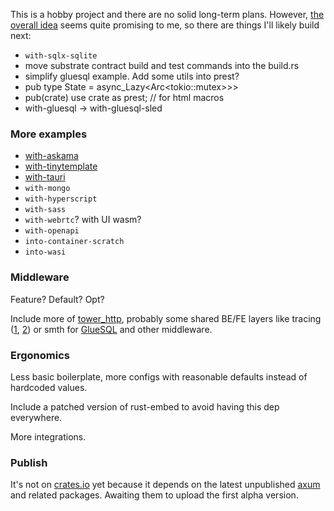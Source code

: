 This is a hobby project and there are no solid long-term plans. However, [the overall idea](https://prest.blog/motivation) seems quite promising to me, so there are things I'll likely build next:

- `with-sqlx-sqlite`
- move substrate contract build and test commands into the build.rs
- simplify gluesql example. Add some utils into prest?
- pub type State = async_Lazy<Arc<tokio::mutex<T>>>>
- pub(crate) use crate as prest; // for html macros
- with-gluesql -> with-gluesql-sled

### More examples

- [with-askama](https://github.com/djc/askama)
- [with-tinytemplate](https://crates.io/crates/tinytemplate)
- [with-tauri](https://beta.tauri.app/)
- `with-mongo`
- `with-hyperscript`
- `with-sass`
- `with-webrtc`? with UI wasm?
- `with-openapi`
- `into-container-scratch`
- `into-wasi`

### Middleware

Feature? Default? Opt?

Include more of [tower_http](https://docs.rs/tower-http/latest/tower_http/), probably some shared BE/FE layers like tracing ([1](https://github.com/old-storyai/tracing-wasm), [2](https://docs.rs/tracing-chrome/latest/tracing_chrome/)) or smth for [GlueSQL](https://gluesql.org/docs/0.14/getting-started/javascript-web) and other middleware.

### Ergonomics
Less basic boilerplate, more configs with reasonable defaults instead of hardcoded values.

Include a patched version of rust-embed to avoid having this dep everywhere.

More integrations.

### Publish
It's not on [crates.io](https://crates.io/crates/prest) yet because it depends on the latest unpublished [axum](https://github.com/tokio-rs/axum) and related packages. Awaiting them to upload the first alpha version.
